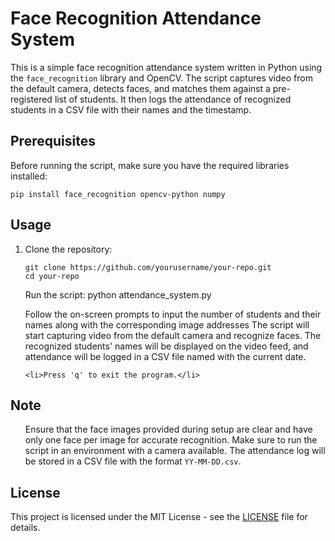 </head>
<body>

<h1>Face Recognition Attendance System</h1>

<p>This is a simple face recognition attendance system written in Python using the <code>face_recognition</code> library and OpenCV. The script captures video from the default camera, detects faces, and matches them against a pre-registered list of students. It then logs the attendance of recognized students in a CSV file with their names and the timestamp.</p>

<h2>Prerequisites</h2>

<p>Before running the script, make sure you have the required libraries installed:</p>

<pre><code>pip install face_recognition opencv-python numpy</code></pre>

<h2>Usage</h2>

<ol>
    <li>Clone the repository:</li>
    <pre><code>git clone https://github.com/yourusername/your-repo.git
cd your-repo</code></pre>

Run the script:
python attendance_system.py

Follow the on-screen prompts to input the number of students and their names along with the corresponding image addresses
The script will start capturing video from the default camera and recognize faces. The recognized students' names will be displayed on the video feed, and attendance will be logged in a CSV file named with the current date.</li>

    <li>Press 'q' to exit the program.</li>
</ol>

<h2>Note</h2>

<ul>
Ensure that the face images provided during setup are clear and have only one face per image for accurate recognition.
Make sure to run the script in an environment with a camera available.
The attendance log will be stored in a CSV file with the format <code>YY-MM-DD.csv</code>.
</ul>

<h2>License</h2>

<p>This project is licensed under the MIT License - see the <a href="LICENSE">LICENSE</a> file for details.</p>

</body>
</html>
